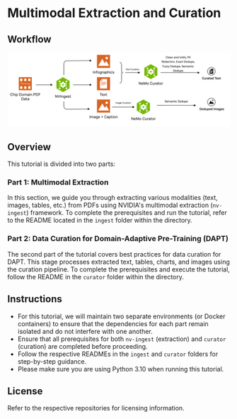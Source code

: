 # Multimodal Extraction and Curation

## Workflow
![Workflow Overview](image/workflow.png)

## Overview
This tutorial is divided into two parts:

### Part 1: Multimodal Extraction
In this section, we guide you through extracting various modalities (text, images, tables, etc.) from PDFs using NVIDIA's multimodal extraction (`nv-ingest`) framework. To complete the prerequisites and run the tutorial, refer to the README located in the `ingest` folder within the directory.

### Part 2: Data Curation for Domain-Adaptive Pre-Training (DAPT)
The second part of the tutorial covers best practices for data curation for DAPT. This stage processes extracted text, tables, charts, and images using the curation pipeline. To complete the prerequisites and execute the tutorial, follow the README in the `curator` folder within the directory.

## Instructions

- For this tutorial, we will maintain two separate environments (or Docker containers) to ensure that the dependencies for each part remain isolated and do not interfere with one another.
- Ensure that all prerequisites for both `nv-ingest` (extraction) and `curator` (curation) are completed before proceeding.
- Follow the respective READMEs in the `ingest` and `curator` folders for step-by-step guidance.
- Please make sure you are using Python 3.10 when running this tutorial.

## License
Refer to the respective repositories for licensing information.
